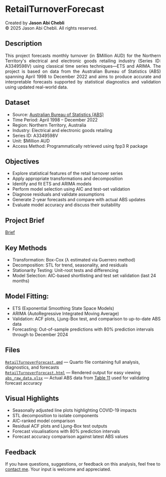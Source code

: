 # RetailTurnoverForecast
Created by **Jason Abi Chebli**  
© 2025 Jason Abi Chebli. All rights reserved.

## Description
<div style="text-align: justify;">This project forecasts monthly turnover (in $Million AUD) for the Northern Territory's electrical and electronic goods retailing industry (Series ID: A3349598V) using classical time series techniques—ETS and ARIMA. The project is based on data from the Australian Bureau of Statistics (ABS) spanning April 1998 to December 2022 and aims to produce accurate and interpretable forecasts supported by statistical diagnostics and validation using updated real-world data.</div>

## Dataset
- Source: [Australian Bureau of Statistics (ABS)](https://www.abs.gov.au/statistics/industry/retail-and-wholesale-trade/retail-trade-australia/mar-2025#data-downloads)
- Time Period: April 1998 – December 2022
- Region: Northern Territory, Australia
- Industry: Electrical and electronic goods retailing
- Series ID: A3349598V
- Unit: $Million AUD
- Access Method: Programmatically retrieved using fpp3 R package

## Objectives
- Explore statistical features of the retail turnover series
- Apply appropriate transformations and decomposition
- Identify and fit ETS and ARIMA models
- Perform model selection using AIC and test-set validation
- Diagnose residuals and validate assumptions
- Generate 2-year forecasts and compare with actual ABS updates
- Evaluate model accuracy and discuss their suitability

## Project Brief 
[Brief](https://github.com/jabichebli/RetailTurnoverForecast/blob/main/Retail_Project_Brief.pdf)

## Key Methods
- Transformation: Box-Cox (λ estimated via Guerrero method)
- Decomposition: STL for trend, seasonality, and residuals
- Stationarity Testing: Unit-root tests and differencing
- Model Selection: AIC-based shortlisting and test set validation (last 24 months)

## Model Fitting:
- ETS (Exponential Smoothing State Space Models)
- ARIMA (AutoRegressive Integrated Moving Average)
- Validation: ACF plots, Ljung-Box test, and comparison to up-to-date ABS data
- Forecasting: Out-of-sample predictions with 80% prediction intervals through to December 2024

## Files
<code>[RetailTurnoverForecast.qmd](31444059_Retail_Project.qmd)</code> — Quarto file containing full analysis, diagnostics, and forecasts  
<code>[RetailTurnoverForecast.html](31444059_Retail_Project.html)</code> — Rendered output for easy viewing  
<code>[abs_raw_data.xlsx](8501011.xlsx)</code> — Actual ABS data from [Table 11](https://www.abs.gov.au/statistics/industry/retail-and-wholesale-trade/retail-trade-australia/mar-2025#data-downloads) used for validating forecast accuracy

## Visual Highlights
- Seasonally adjusted line plots highlighting COVID-19 impacts
- STL decomposition to isolate components
- AIC-ranked model comparison
- Residual ACF plots and Ljung-Box test outputs
- Forecast visualisations with 80% prediction intervals
- Forecast accuracy comparison against latest ABS values

## Feedback
If you have questions, suggestions, or feedback on this analysis,  feel free to [contact me](https://jabichebli.github.io/jabichebli/contact/). Your input is welcome and appreciated.

